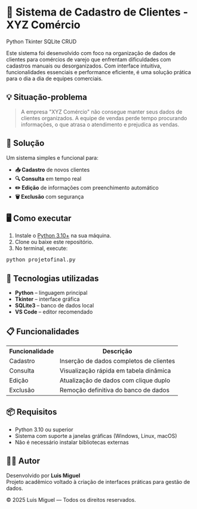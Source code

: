 <!DOCTYPE html>
<html lang="pt-BR">
<head>
  <meta charset="UTF-8">
  <meta name="viewport" content="width=device-width, initial-scale=1">
</head>
<body>

  <h1>🧩 Sistema de Cadastro de Clientes - XYZ Comércio</h1>
  <p>
    <span class="badge">Python</span>
    <span class="badge">Tkinter</span>
    <span class="badge">SQLite</span>
    <span class="badge">CRUD</span>
  </p>

  <p>
    Este sistema foi desenvolvido com foco na organização de dados de clientes para comércios de varejo que enfrentam dificuldades com cadastros manuais ou desorganizados. Com interface intuitiva, funcionalidades essenciais e performance eficiente, é uma solução prática para o dia a dia de equipes comerciais.
  </p>

  <h2>💡 Situação-problema</h2>
  <blockquote>
    A empresa "XYZ Comércio" não consegue manter seus dados de clientes organizados.  
    A equipe de vendas perde tempo procurando informações, o que atrasa o atendimento e prejudica as vendas.
  </blockquote>

  <h2>🎯 Solução</h2>
  <p>
    Um sistema simples e funcional para:
  </p>
  <ul>
    <li><strong>📥 Cadastro</strong> de novos clientes</li>
    <li><strong>🔍 Consulta</strong> em tempo real</li>
    <li><strong>✏️ Edição</strong> de informações com preenchimento automático</li>
    <li><strong>🗑️ Exclusão</strong> com segurança</li>
  </ul>

  <h2>🖥️ Como executar</h2>
  <ol>
    <li>Instale o <a href="https://www.python.org/downloads/" target="_blank">Python 3.10+</a> na sua máquina.</li>
    <li>Clone ou baixe este repositório.</li>
    <li>No terminal, execute:</li>
  </ol>
  <pre>python projetofinal.py</pre>

  <h2>🧰 Tecnologias utilizadas</h2>
  <ul>
    <li><strong>Python</strong> – linguagem principal</li>
    <li><strong>Tkinter</strong> – interface gráfica</li>
    <li><strong>SQLite3</strong> – banco de dados local</li>
    <li><strong>VS Code</strong> – editor recomendado</li>
  </ul>

  <h2>📋 Funcionalidades</h2>
  <table>
    <tr>
      <th>Funcionalidade</th>
      <th>Descrição</th>
    </tr>
    <tr>
      <td>Cadastro</td>
      <td>Inserção de dados completos de clientes</td>
    </tr>
    <tr>
      <td>Consulta</td>
      <td>Visualização rápida em tabela dinâmica</td>
    </tr>
    <tr>
      <td>Edição</td>
      <td>Atualização de dados com clique duplo</td>
    </tr>
    <tr>
      <td>Exclusão</td>
      <td>Remoção definitiva do banco de dados</td>
    </tr>
  </table>

  <h2>📦 Requisitos</h2>
  <ul>
    <li>Python 3.10 ou superior</li>
    <li>Sistema com suporte a janelas gráficas (Windows, Linux, macOS)</li>
    <li>Não é necessário instalar bibliotecas externas</li>
  </ul>

  <h2>👨‍💻 Autor</h2>
  <p>
    Desenvolvido por <strong>Luis Miguel</strong><br>
    Projeto acadêmico voltado à criação de interfaces práticas para gestão de dados.
  </p>

  <footer>
    &copy; 2025 Luis Miguel — Todos os direitos reservados.
  </footer>

</body>
</html>
